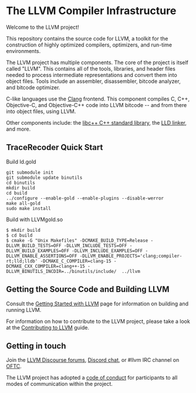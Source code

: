 # The LLVM Compiler Infrastructure

Welcome to the LLVM project!

This repository contains the source code for LLVM, a toolkit for the
construction of highly optimized compilers, optimizers, and run-time
environments.

The LLVM project has multiple components. The core of the project is
itself called "LLVM". This contains all of the tools, libraries, and header
files needed to process intermediate representations and convert them into
object files. Tools include an assembler, disassembler, bitcode analyzer, and
bitcode optimizer.

C-like languages use the [Clang](http://clang.llvm.org/) frontend. This
component compiles C, C++, Objective-C, and Objective-C++ code into LLVM bitcode
-- and from there into object files, using LLVM.

Other components include:
the [libc++ C++ standard library](https://libcxx.llvm.org),
the [LLD linker](https://lld.llvm.org), and more.

## TraceRecoder Quick Start

Build ld.gold
```
git submodule init
git submodule update binutils
cd binutils
mkdir build
cd build
../configure --enable-gold --enable-plugins --disable-werror
make all-gold
sudo make install
```

Build with LLVMgold.so
```
$ mkdir build
$ cd build
$ cmake -G "Unix Makefiles" -DCMAKE_BUILD_TYPE=Release -DLLVM_BUILD_TESTS=OFF -DLLVM_INCLUDE_TESTS=OFF -DLLVM_BUILD_EXAMPLES=OFF -DLLVM_INCLUDE_EXAMPLES=OFF -DLLVM_ENABLE_ASSERTIONS=OFF -DLLVM_ENABLE_PROJECTS='clang;compiler-rt;lld;lldb' -DCMAKE_C_COMPILER=clang-15 -DCMAKE_CXX_COMPILER=clang++-15 -DLLVM_BINUTILS_INCDIR=../binutils/include/  ../llvm 
```

## Getting the Source Code and Building LLVM

Consult the
[Getting Started with LLVM](https://llvm.org/docs/GettingStarted.html#getting-the-source-code-and-building-llvm)
page for information on building and running LLVM.

For information on how to contribute to the LLVM project, please take a look at
the [Contributing to LLVM](https://llvm.org/docs/Contributing.html) guide.

## Getting in touch

Join the [LLVM Discourse forums](https://discourse.llvm.org/), [Discord
chat](https://discord.gg/xS7Z362), or #llvm IRC channel on
[OFTC](https://oftc.net/).

The LLVM project has adopted a [code of conduct](https://llvm.org/docs/CodeOfConduct.html) for
participants to all modes of communication within the project.
